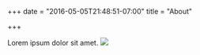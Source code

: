 +++
date = "2016-05-05T21:48:51-07:00"
title = "About"

+++

Lorem ipsum dolor sit amet.
![](http://localhost:61137/assets/90291ea5.png)
